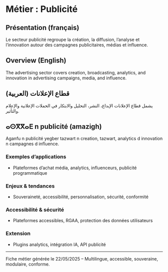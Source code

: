 # Métier : Publicité

## Présentation (français)
Le secteur publicité regroupe la création, la diffusion, l’analyse et l’innovation autour des campagnes publicitaires, médias et influence.

## Overview (English)
The advertising sector covers creation, broadcasting, analytics, and innovation in advertising campaigns, media, and influence.

## قطاع الإعلانات (العربية)
يشمل قطاع الإعلانات الإبداع، النشر، التحليل والابتكار في الحملات الإعلانية والإعلام والتأثير.

## ⴰⵙⴳⴳⴰⴹ n publicité (amazigh)
Aganfu n publicité yegber tazwart n creation, tazwart, analytics d innovation n campagnes d influence.

### Exemples d’applications
- Plateformes d’achat média, analytics, influenceurs, publicité programmatique

### Enjeux & tendances
- Souveraineté, accessibilité, personnalisation, sécurité, conformité

### Accessibilité & sécurité
- Plateformes accessibles, RGAA, protection des données utilisateurs

### Extension
- Plugins analytics, intégration IA, API publicité

---
Fiche métier générée le 22/05/2025 – Multilingue, accessible, souveraine, modulaire, conforme.
